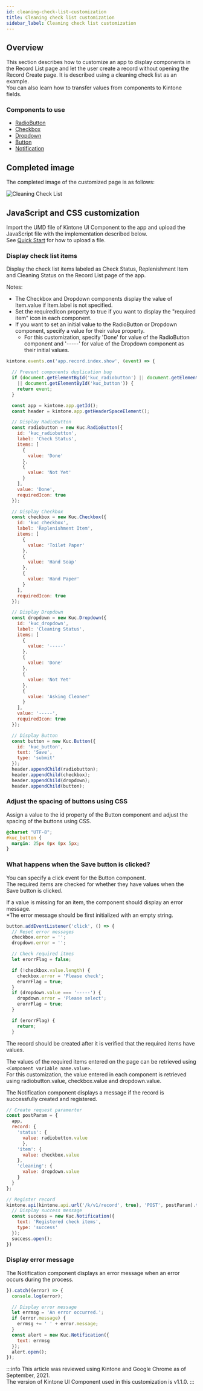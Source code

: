 ```yaml
---
id: cleaning-check-list-customization
title: Cleaning check list customization
sidebar_label: Cleaning check list customization
---
```


## Overview

This section describes how to customize an app to display components in the Record List page and let the user create a record without opening the Record Create page. It is described using a cleaning check list as an example.<br/>
You can also learn how to transfer values from components to Kintone fields.


### Components to use
- [RadioButton](../components/desktop/radio-button.md)
- [Checkbox](../components/desktop/checkbox.md)
- [Dropdown](../components/desktop/dropdown.md)
- [Button](../components/desktop/button.md)
- [Notification](../components/desktop/notification.md)

## Completed image

The completed image of the customized page is as follows:

![Cleaning Check List](/img/cleaning_check_list.png)

## JavaScript and CSS customization

Import the UMD file of Kintone UI Component to the app and upload the JavaScript file with the implementation described below.<br/>
See [Quick Start](../getting-started/quick-start.md) for how to upload a file.

### Display check list items

Display the check list items labeled as Check Status, Replenishment Item and Cleaning Status on the Record List page of the app.<br/>

Notes:
- The Checkbox and Dropdown components display the value of Item.value if Item.label is not specified.
- Set the requiredIcon property to true if you want to display the "required item" icon in each component.
- If you want to set an initial value to the RadioButton or Dropdown component, specify a value for their value property.
  - For this customization, specify 'Done' for value of the RadioButton component and '-----' for value of the Dropdown component as their initial values.

```javascript
kintone.events.on('app.record.index.show', (event) => {

  // Prevent components duplication bug
  if (document.getElementById('kuc_radiobutton') || document.getElementById('kuc_checkbox') || document.getElementById('kuc_dropdown')
    || document.getElementById('kuc_button')) {
    return event;
  }

  const app = kintone.app.getId();
  const header = kintone.app.getHeaderSpaceElement();

  // Display RadioButton
  const radiobutton = new Kuc.RadioButton({
    id: 'kuc_radiobutton',
    label: 'Check Status',
    items: [
      {
        value: 'Done'
      },
      {
        value: 'Not Yet'
      }
    ],
    value: 'Done',
    requiredIcon: true
  });

  // Display Checkbox
  const checkbox = new Kuc.Checkbox({
    id: 'kuc_checkbox',
    label: 'Replenishment Item',
    items: [
      {
        value: 'Toilet Paper'
      },
      {
        value: 'Hand Soap'
      },
      {
        value: 'Hand Paper'
      }
    ],
    requiredIcon: true
  });

  // Display Dropdown
  const dropdown = new Kuc.Dropdown({
    id: 'kuc_dropdown',
    label: 'Cleaning Status',
    items: [
      {
        value: '-----'
      },
      {
        value: 'Done'
      },
      {
        value: 'Not Yet'
      },
      {
        value: 'Asking Cleaner'
      }
    ],
    value: '-----',
    requiredIcon: true
  });

  // Display Button
  const button = new Kuc.Button({
    id: 'kuc_button',
    text: 'Save',
    type: 'submit'
  });
  header.appendChild(radiobutton);
  header.appendChild(checkbox);
  header.appendChild(dropdown);
  header.appendChild(button);
```
### Adjust the spacing of buttons using CSS

Assign a value to the id property of the Button component and adjust the spacing of the buttons using CSS.

```css
@charset "UTF-8";
#kuc_button {
  margin: 25px 0px 0px 5px;
}
```

### What happens when the Save button is clicked?

You can specify a click event for the Button component.<br/>
The required items are checked for whether they have values when the Save button is clicked.

If a value is missing for an item, the component should display an error message.<br/>
*The error message should be first initialized with an empty string.


```javascript
button.addEventListener('click', () => {
  // Reset error messages
  checkbox.error = '';
  dropdown.error = '';

  // Check required itmes
  let erorrFlag = false;

  if (!checkbox.value.length) {
    checkbox.error = 'Please check';
    erorrFlag = true;
  }
  if (dropdown.value === '-----') {
    dropdown.error = 'Please select';
    erorrFlag = true;
  }

  if (erorrFlag) {
    return;
  }
```
The record should be created after it is verified that the required items have values.<br/>

The values of the required items entered on the page can be retrieved using `<Component variable name.value>`.<br/>
For this customization, the value entered in each component is retrieved using radiobutton.value, checkbox.value and dropdown.value.

The Notification component displays a message if the record is successfully created and registered.


```javascript
// Create request paramerter
const postParam = {
  app,
  record: {
    'status': {
      value: radiobutton.value
      },
    'item': {
      value: checkbox.value
    },
    'cleaning': {
      value: dropdown.value
    }
  }
};

// Register record
kintone.api(kintone.api.url('/k/v1/record', true), 'POST', postParam).then((resp) => {
  // Display success message
  const success = new Kuc.Notification({
    text: 'Registered check items',
    type: 'success'
  });
  success.open();
})
```

### Display error message

The Notification component displays an error message when an error occurs during the process.

```javascript
}).catch((error) => {
  console.log(error);

  // Display error message
  let errmsg = 'An error occurred.';
  if (error.message) {
    errmsg += ' ' + error.message;
  }
  const alert = new Kuc.Notification({
    text: errmsg
  });
  alert.open();
});
```

:::info
This article was reviewed using Kintone and Google Chrome as of September, 2021.<br/>
The version of Kintone UI Component used in this customization is v1.1.0.
:::
